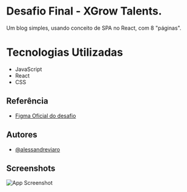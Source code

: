 # Desafio Final - XGrow Talents.

Um blog simples, usando conceito de SPA no React, com 8 "páginas". 

# Tecnologias Utilizadas

- JavaScript
- React
- CSS

## Referência

 - [Figma Oficial do desafio](https://www.figma.com/file/vB3LT6pN3uIVlCxBLRa7rR/Avaliação-K-12?type=design&node-id=0-1&mode=design)


## Autores

- [@alessandreviaro](https://github.com/alessandreviaro)


## Screenshots

![App Screenshot](![image](https://github.com/alessandreviaro/blogXgrow/assets/156126428/411751c5-f36c-4f62-8543-8c9c89f48021)
)
